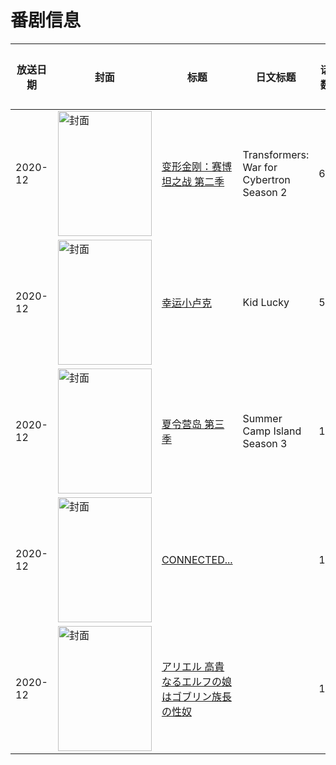 # 番剧信息

|放送日期|封面|标题|日文标题|话数|评分|评分人数|
|---|---|---|---|---|---|---|
|2020-12|<img src="//lain.bgm.tv/pic/cover/c/9c/f7/339619_qW2Z2.jpg" alt="封面" style="width:150px;height:200px;object-fit:cover;">|[变形金刚：赛博坦之战 第二季](https://bangumi.tv/subject/339619)|Transformers: War for Cybertron Season 2|6|4.2|14人评分|
|2020-12|<img src="//lain.bgm.tv/pic/cover/c/b3/ee/537619_1eYbZ.jpg" alt="封面" style="width:150px;height:200px;object-fit:cover;">|[幸运小卢克](https://bangumi.tv/subject/537619)|Kid Lucky|52|||
|2020-12|<img src="//lain.bgm.tv/pic/cover/c/17/4a/439333_3jRzC.jpg" alt="封面" style="width:150px;height:200px;object-fit:cover;">|[夏令营岛 第三季](https://bangumi.tv/subject/439333)|Summer Camp Island Season 3|12|暂无评分|少于10人评分|
|2020-12|<img src="//lain.bgm.tv/pic/cover/c/99/af/321757_56q4Z.jpg" alt="封面" style="width:150px;height:200px;object-fit:cover;">|[CONNECTED...](https://bangumi.tv/subject/321757)||1|4.9|67人评分|
|2020-12|<img src="//lain.bgm.tv/pic/cover/c/1a/de/506255_dPNBf.jpg" alt="封面" style="width:150px;height:200px;object-fit:cover;">|[アリエル 高貴なるエルフの娘はゴブリン族長の性奴](https://bangumi.tv/subject/506255)||1|||
